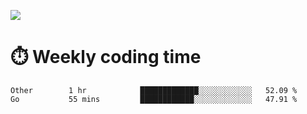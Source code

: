 
<p> <img src="https://github-readme-stats.vercel.app/api?username=cozgerest&show_icons=true&hide_border=false" /> </p>

# :stopwatch: Weekly coding time 
<!--START_SECTION:waka-->
```text
Other        1 hr            █████████████░░░░░░░░░░░░   52.09 % 
Go           55 mins         ████████████░░░░░░░░░░░░░   47.91 % 
```
<!--END_SECTION:waka-->

